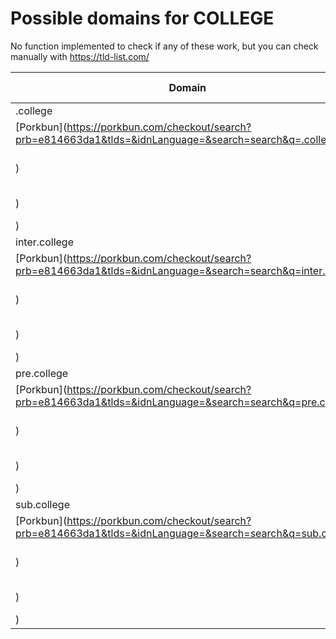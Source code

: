 # Possible domains for COLLEGE

No function implemented to check if any of these work, but you can check manually with https://tld-list.com/

| Domain | Porkbun | NameCheap | Google Domains |
|---|---|---|---|
| .college | [Porkbun](https://porkbun.com/checkout/search?prb=e814663da1&tlds=&idnLanguage=&search=search&q=.college) | [Namecheap](https://www.namecheap.com/domains/registration/results/?domain=.college) | [Google](https://domains.google.com/registrar/search?searchTerm=.college) |
| inter.college | [Porkbun](https://porkbun.com/checkout/search?prb=e814663da1&tlds=&idnLanguage=&search=search&q=inter.college) | [Namecheap](https://www.namecheap.com/domains/registration/results/?domain=inter.college) | [Google](https://domains.google.com/registrar/search?searchTerm=inter.college) |
| pre.college | [Porkbun](https://porkbun.com/checkout/search?prb=e814663da1&tlds=&idnLanguage=&search=search&q=pre.college) | [Namecheap](https://www.namecheap.com/domains/registration/results/?domain=pre.college) | [Google](https://domains.google.com/registrar/search?searchTerm=pre.college) |
| sub.college | [Porkbun](https://porkbun.com/checkout/search?prb=e814663da1&tlds=&idnLanguage=&search=search&q=sub.college) | [Namecheap](https://www.namecheap.com/domains/registration/results/?domain=sub.college) | [Google](https://domains.google.com/registrar/search?searchTerm=sub.college) |
